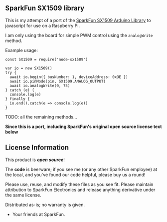 SparkFun SX1509 library
-----------------------

This is my attempt of a port of the [SparkFun SX1509 Arduino Library](https://github.com/sparkfun/SparkFun_SX1509_Arduino_Library) to javascript for use on a Raspberry Pi.

I am only using the board for simple PWM control using the `analogWrite` method.

Example usage:

```
const SX1509 = require('node-sx1509')

var io = new SX1509()
try {
  await io.begin({ busNumber: 1, deviceAddress: 0x3E })
  await io.pinMode(pin, SX1509.ANALOG_OUTPUT)
  await io.analogWrite(0, 75)
} catch (e) {
  console.log(e)
} finally {
  io.end().catch(e => console.log(e))
}

```

TODO: all the remaining methods...



**Since this is a port, including SparkFun's original open source license text below**

License Information
-------------------

This product is _**open source**_!

The **code** is beerware; if you see me (or any other SparkFun employee) at the local, and you've found our code helpful, please buy us a round!

Please use, reuse, and modify these files as you see fit. Please maintain attribution to SparkFun Electronics and release anything derivative under the same license.

Distributed as-is; no warranty is given.

- Your friends at SparkFun.